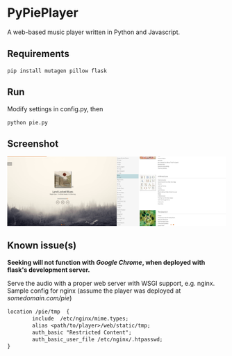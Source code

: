# PyPiePlayer
A web-based music player written in Python and Javascript.

## Requirements
    pip install mutagen pillow flask

## Run
Modify settings in config.py, then

    python pie.py

## Screenshot
![alt text](screenshot.png "Screenshot")

## Known issue(s)

**Seeking will not function with *Google Chrome*, when deployed with flask's development server.**

Serve the audio with a proper web server with WSGI support, e.g. nginx.  
Sample config for nginx (assume the player was deployed at *somedomain.com/pie*)

    location /pie/tmp  {
            include  /etc/nginx/mime.types;
            alias <path/to/player>/web/static/tmp;
            auth_basic "Restricted Content";
            auth_basic_user_file /etc/nginx/.htpasswd;
    }
